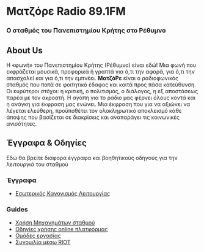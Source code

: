 # Ματζόρε Radio 89.1FM
### Ο σταθμός του Πανεπιστημίου Κρήτης στο Ρέθυμνο


## About Us
Η «φωνή» του Πανεπιστημίου Κρήτης (Ρέθυμνο) είναι εδώ!
Μια φωνή που εκφράζεται μουσικά, προφορικά ή γραπτά για ό,τι την αφορά, για ό,τι την απασχολεί και για ό,τι την εμπνέει.
**ΜατζόΡε** είναι ο ραδιοφωνικός σταθμός που πατά σε φοιτητικό έδαφος και κοιτά προς πάσα κατεύθυνση.
Οι ευρύτεροι στόχοι: η κριτική, ο πολιτισμός, ο διάλογος, η εξ αποστάσεως παρέα με τον ακροατή.
Η αγάπη για το ράδιο μας φέρνει όλους κοντά και η ανάγκη για έκφραση μας ενώνει.
Μια έκφραση που για να αξιώνει να λέγεται ελεύθερη, προϋποθέτει τον ολοκληρωτικό αποκλεισμό κάθε άποψης που βασίζεται σε διακρίσεις και αναπαράγει τις κοινωνικές ανισότητες.

## Έγγραφα & Οδηγίες
Εδώ θα βρείτε διάφορα έγγραφα και βοηθητικούς οδηγούς για την λειτουργιά του σταθμού

### Έγγραφα
* [Εσωτερικός Κανονισμός Λειτουργίας](https://github.com/matzore/Docs-and-Guides/blob/master/articles_of_association.md)

### Guides
* [Χρήση Μηχανημάτων σταθμού](https://github.com/matzore/Docs-and-Guides/blob/master/equipment_guide.md)
* [Οδηγίες χρήσης online πλατφόρμας](https://github.com/matzore/Docs-and-Guides/blob/master/web_platform.md)
* [Ομάδες εργασίας](https://github.com/matzore/Docs-and-Guides/blob/master/teams.md)
* [Συνομιλία μέσω RIOT](https://github.com/matzore/Docs-and-Guides/blob/master/riot.md)

